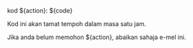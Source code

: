 kod ${action}: ${code}

Kod ini akan tamat tempoh dalam masa satu jam.

Jika anda belum memohon ${action}, abaikan sahaja e-mel ini.
